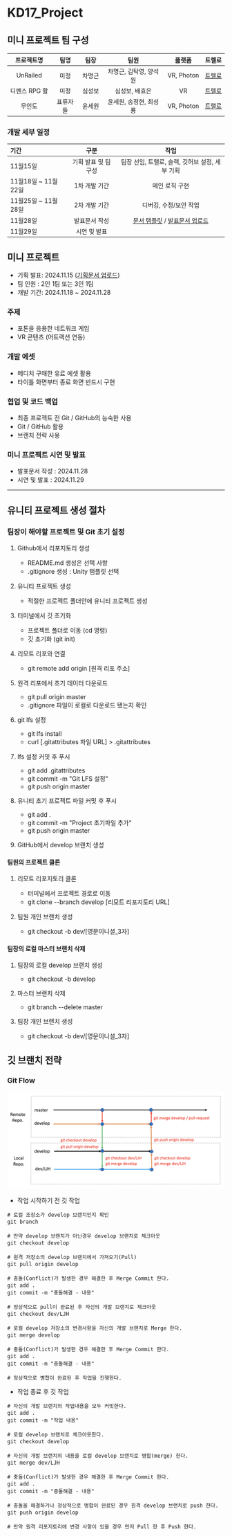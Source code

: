 # KD17_Project

## 미니 프로젝트 팀 구성

|  프로젝트명   |   팀명   |  팀장  |          팀원          |   픒랫폼   |                                                     트렐로                                                     |
| :-----------: | :------: | :----: | :--------------------: | :--------: | :------------------------------------------------------------------------------------------------------------: |
|   UnRailed    |   미정   | 차명근 | 차명근, 김탁영, 양석원 | VR, Photon | [트렐로](https://trello.com/b/5fGuIDl0/mini-projectunrailed-vr?search_id=bcff72fe-7af4-4895-b43c-0a867e8ba7ae) |
| 디펜스 RPG 활 |   미정   | 심성보 |     심성보, 배효은     |     VR     |                            [트렐로](https://trello.com/b/7kuEACU7/my-trello-board)                             |
|    무인도     | 표류자들 | 윤세원 | 윤세원, 송정현, 최성룡 | VR, Photon |                            [트랠로](https://trello.com/b/7kuEACU7/my-trello-board)                             |

### 개발 세부 일정

| 기간                |         구분         |                                                                                                                                                           작업                                                                                                                                                            |
| :------------------ | :------------------: | :-----------------------------------------------------------------------------------------------------------------------------------------------------------------------------------------------------------------------------------------------------------------------------------------------------------------------: |
| 11월15일            | 기획 발표 및 팀 구성 |                                                                                                                                      팀장 선임, 트랠로, 슬랙, 깃허브 설정, 세부 기획                                                                                                                                      |
| 11월18일 ~ 11월22일 |    1차 개발 기간     |                                                                                                                                                      메인 로직 구현                                                                                                                                                       |
| 11월25일 ~ 11월28일 |    2차 개발 기간     |                                                                                                                                                  디버깅, 수정/보안 작업                                                                                                                                                   |
| 11월28일            |    발표문서 작성     | [문서 탬플릿](https://docs.google.com/presentation/d/1HYUKU_M5ALghtoDSjGQGM6ADzBeRadT5/edit?usp=share_link&ouid=109306707304462513227&rtpof=true&sd=true) / [발표문서 업로드](https://docs.google.com/presentation/d/1HYUKU_M5ALghtoDSjGQGM6ADzBeRadT5/edit?usp=share_link&ouid=109306707304462513227&rtpof=true&sd=true) |
| 11월29일            |     시연 및 발표     |                                                                                                                                                                                                                                                                                                                           |


## 미니 프로젝트

- 기획 발표: 2024.11.15 ([기획문서 업로드](https://drive.google.com/drive/folders/1r4X86MJrmzo3YP9tDqsx6CPOKeBEw2Vg?usp=share_link))
- 팀 인원 : 2인 1팀 또는 3인 1팀
- 개발 기간: 2024.11.18 ~ 2024.11.28

### 주제

- 포톤을 응용한 네트워크 게임
- VR 콘텐츠 (어트랙션 연동)

### 개발 에셋

- 메디치 구매한 유료 에셋 활용
- 타이틀 화면부터 종료 화면 반드시 구현

### 협업 및 코드 백업

- 최종 프로젝트 전 Git / GitHub의 능숙한 사용
- Git / GitHub 활용
- 브랜치 전략 사용

### 미니 프로젝트 시연 및 발표

- 발표문서 작성 : 2024.11.28
- 시연 및 발표 : 2024.11.29

---

## 유니티 프로젝트 생성 절차

### 팀장이 해야할 프로젝트 및 Git 초기 설정

1. Github에서 리포지토리 생성
     - README.md 생성은 선택 사항
     - .gitignore 생성 : Unity 탬플릿 선택

2. 유니티 프로젝트 생성
     - 적절한 프로젝트 폴더안에 유니티 프로젝트 생성

3. 터미널에서 깃 초기화
     - 프로젝트 폴더로 이동 (cd 명령)
     - 깃 초기화 (git init)

4. 리모트 리포와 연결
     - git remote add origin [원격 리포 주소]

5. 원격 리포에서 초기 데이터 다운로드
     - git pull origin master
     - .gitignore 파일이 로컬로 다운로드 됐는지 확인

6. git lfs 설정
     - git lfs install
     - curl [.gitattributes 파일 URL] > .gitattributes

7. lfs 설정 커밋 후 푸시
     - git add .gitattributes 
     - git commit -m "Git LFS 설정"
     - git push origin master

8. 유니티 초기 프로젝트 파일 커밋 후 푸시
     - git add .
     - git commit -m "Project 초기파일 추가"
     - git push origin master

9. GitHub에서 develop 브랜치 생성

#### 팀원의 프로젝트 클론

1. 리모트 리포지토리 클론
     - 터미널에서 프로젝트 경로로 이동
     - git clone --branch develop [리모트 리포지토리 URL]

2. 팀원 개인 브랜치 생성
     - git checkout -b dev/[영문이니셜_3자]

#### 팀장의 로컬 마스터 브랜치 삭제

1. 팀장의 로컬 develop 브랜치 생성
     - git checkout -b develop

2. 마스터 브랜치 삭제
     - git branch --delete master

3. 팀장 개인 브랜치 생성
     - git checkout -b dev/[영문이니셜_3자]


## 깃 브랜치 전략
### Git Flow

![](assets/git-flow-new.png)

- 작업 시작하기 전 깃 작업

```shell
# 로컬 조장소가 develop 브랜치인지 확인
git branch

# 만약 develop 브랜치가 아닌경우 develop 브랜치로 체크아웃
git checkout develop

# 원격 저장소의 develop 브랜치에서 가져오기(Pull)
git pull origin develop

# 충돌(Conflict)가 발생한 경우 해결한 후 Merge Commit 한다.
git add .
git commit -m "충돌해결 - 내용"

# 정상적으로 pull이 완료된 후 자신의 개발 브랜치로 체크아웃
git checkout dev/LJH

# 로컬 develop 저장소의 변경사항을 자신의 개발 브랜치로 Merge 한다.
git merge develop

# 충돌(Conflict)가 발생한 경우 해결한 후 Merge Commit 한다.
git add .
git commit -m "충돌해결 - 내용"

# 정상적으로 병합이 완료된 후 작업을 진행한다.

```

- 작업 종료 후 깃 작업

```shell
# 자신의 개발 브랜치의 작업내용을 모두 커밋한다.
git add .
git commit -m "작업 내용"

# 로컬 develop 브랜치로 체크아웃한다.
git checkout develop

# 자신의 개발 브랜치의 내용을 로컬 develop 브랜치로 병합(merge) 한다.
git merge dev/LJH

# 충돌(Conflict)가 발생한 경우 해결한 후 Merge Commit 한다.
git add .
git commit -m "충돌해결 - 내용"

# 충돌을 해결하거나 정상적으로 병합이 완료된 경우 원격 develop 브랜치로 push 한다.
git push origin develop

# 만약 원격 리포지토리에 변경 사항이 있을 경우 먼저 Pull 한 후 Push 한다.
```